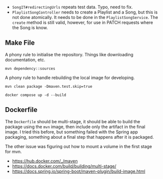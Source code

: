- `SongIT#redirectingUrls` repeats test data. Typo, need to fix.
- `PlaylistSongController` needs to create a Playlist and a Song, but this is not done atomically. It needs to be done in the `PlaylistSongService`. The `create` method is still valid, however, for use in PATCH requests where the Song is know.

## Make File

A phony rule to initialise the repository. Things like downloading documentation, etc.

```
mvn dependency::sources
```

A phony rule to handle rebuilding the local image for developing.

```
mvn clean package -Dmaven.test.skip=true
```

```
docker compose up -d --build
```

## Dockerfile

The `Dockerfile` should be multi-stage, it should be able to build the package using the `mvn` image,
then include only the artifact in the final image. I tried this before, but something failed with the Spring app packaging,
something about a final step that happens after it is packaged.

The other issue was figuring out how to mount a volume in the first stage for mvn.

- https://hub.docker.com/_/maven
- https://docs.docker.com/build/building/multi-stage/
- https://docs.spring.io/spring-boot/maven-plugin/build-image.html

